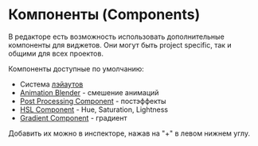 # Компоненты (Components)

В редакторе есть возможность использовать дополнительные компоненты для виджетов. Они могут быть project specific, так и общими для всех проектов. 

Компоненты доступные по умолчанию:

* Система [лэйаутов](layouts.md)
* [Animation Blender](animation_blender.md) - смешение анимаций
* [Post Processing Component](shaders.md) - постэффекты
* [HSL Component](hsl.md) - Hue, Saturation, Lightness
* [Gradient Component](gradient.md) - градиент

Добавить их можно в инспекторе, нажав на "+" в левом нижнем углу.
